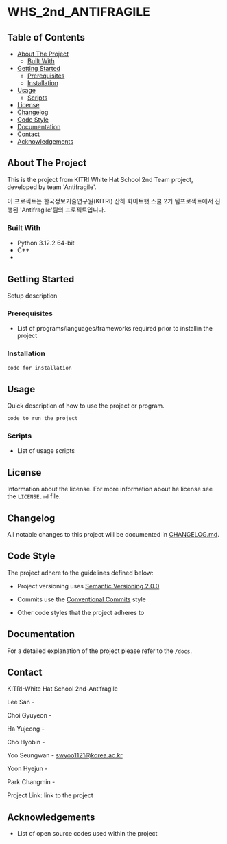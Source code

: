 # WHS_2nd_ANTIFRAGILE

## Table of Contents

- [About The Project](#about-the-project)
  - [Built With](#built-with)
- [Getting Started](#getting-started)
  - [Prerequisites](#prerequisites)
  - [Installation](#installation)
- [Usage](#usage)
  - [Scripts](#scripts)
- [License](#license)
- [Changelog](#changelog)
- [Code Style](#code-style)
- [Documentation](#documentation)
- [Contact](#contact)
- [Acknowledgements](#acknowledgements)

## About The Project

This is the project from KITRI White Hat School 2nd Team project, developed by team 'Antifragile'.

이 프로젝트는 한국정보기술연구원(KITRI) 산하 화이트햇 스쿨 2기 팀프로젝트에서 진행된 'Antifragile'팀의 프로젝트입니다.


### Built With

- Python 3.12.2 64-bit
- C++
- 

## Getting Started

Setup description

### Prerequisites

- List of programs/languages/frameworks required prior to installin the project

### Installation

```bash
code for installation
```

## Usage

Quick description of how to use the project or program.

```bash
code to run the project
```

### Scripts

- List of usage scripts

## License

Information about the license.
For more information about he license see the `LICENSE.md` file.

## Changelog

All notable changes to this project will be documented
in [CHANGELOG.md](https://gitlab.rackhost.hu/rackhost/wp-tudasbazis/-/blob/master/README.md).

## Code Style

The project adhere to the guidelines defined below:

- Project versioning uses [Semantic Versioning 2.0.0](https://semver.org/)
- Commits use the [Conventional Commits](https://www.conventionalcommits.org/en/v1.0.0/) style

- Other code styles that the project adheres to

## Documentation

For a detailed explanation of the project please refer to
the `/docs`.

## Contact

KITRI-White Hat School 2nd-Antifragile

Lee San - 

Choi Gyuyeon - 

Ha Yujeong - 

Cho Hyobin - 

Yoo Seungwan - [swyoo1121@korea.ac.kr](swyoo1121@korea.ac.kr)

Yoon Hyejun - 

Park Changmin - 

Project Link: link to the project

## Acknowledgements

- List of open source codes used within the project
